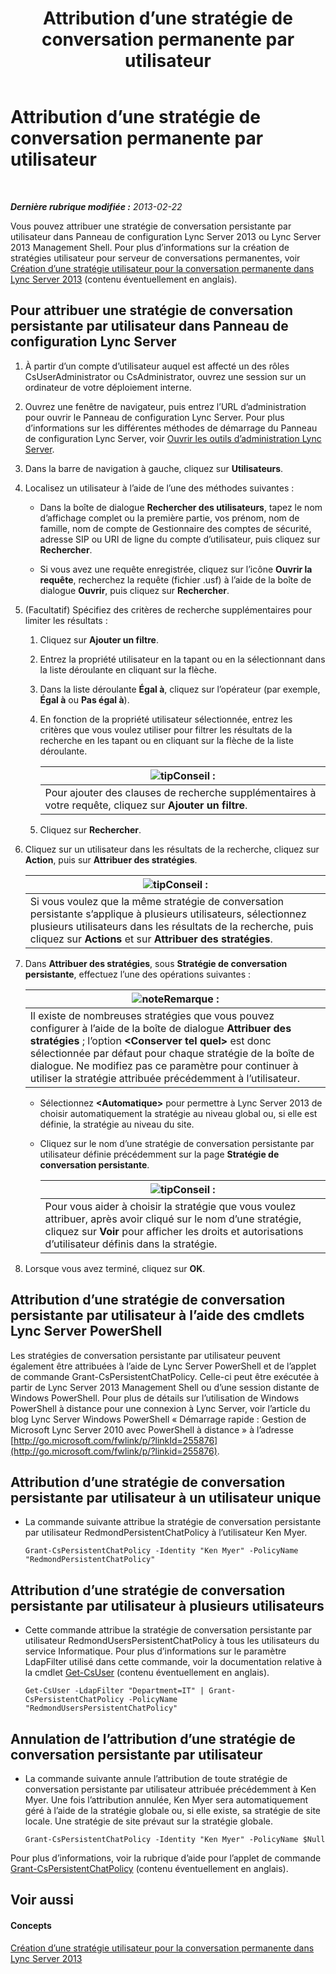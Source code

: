 ﻿---
title: Attribution d’une stratégie de conversation permanente par utilisateur
TOCTitle: Attribution d’une stratégie de conversation permanente par utilisateur
ms:assetid: e22168f2-fde1-4f0a-b194-1fc881436822
ms:mtpsurl: https://technet.microsoft.com/fr-fr/library/JJ721908(v=OCS.15)
ms:contentKeyID: 49891574
ms.date: 05/20/2016
mtps_version: v=OCS.15
ms.translationtype: HT
---

# Attribution d’une stratégie de conversation permanente par utilisateur

 

_**Dernière rubrique modifiée :** 2013-02-22_

Vous pouvez attribuer une stratégie de conversation persistante par utilisateur dans Panneau de configuration Lync Server 2013 ou Lync Server 2013 Management Shell. Pour plus d’informations sur la création de stratégies utilisateur pour serveur de conversations permanentes, voir [Création d’une stratégie utilisateur pour la conversation permanente dans Lync Server 2013](lync-server-2013-create-a-user-policy-for-persistent-chat.md) (contenu éventuellement en anglais).

## Pour attribuer une stratégie de conversation persistante par utilisateur dans Panneau de configuration Lync Server

1.  À partir d’un compte d’utilisateur auquel est affecté un des rôles CsUserAdministrator ou CsAdministrator, ouvrez une session sur un ordinateur de votre déploiement interne.

2.  Ouvrez une fenêtre de navigateur, puis entrez l’URL d’administration pour ouvrir le Panneau de configuration Lync Server. Pour plus d’informations sur les différentes méthodes de démarrage du Panneau de configuration Lync Server, voir [Ouvrir les outils d’administration Lync Server](lync-server-2013-open-lync-server-administrative-tools.md).

3.  Dans la barre de navigation à gauche, cliquez sur **Utilisateurs**.

4.  Localisez un utilisateur à l’aide de l’une des méthodes suivantes :
    
      - Dans la boîte de dialogue **Rechercher des utilisateurs**, tapez le nom d’affichage complet ou la première partie, vos prénom, nom de famille, nom de compte de Gestionnaire des comptes de sécurité, adresse SIP ou URI de ligne du compte d’utilisateur, puis cliquez sur **Rechercher**.
    
      - Si vous avez une requête enregistrée, cliquez sur l’icône **Ouvrir la requête**, recherchez la requête (fichier .usf) à l’aide de la boîte de dialogue **Ouvrir**, puis cliquez sur **Rechercher**.

5.  (Facultatif) Spécifiez des critères de recherche supplémentaires pour limiter les résultats :
    
    1.  Cliquez sur **Ajouter un filtre**.
    
    2.  Entrez la propriété utilisateur en la tapant ou en la sélectionnant dans la liste déroulante en cliquant sur la flèche.
    
    3.  Dans la liste déroulante **Égal à**, cliquez sur l’opérateur (par exemple, **Égal à** ou **Pas égal à**).
    
    4.  En fonction de la propriété utilisateur sélectionnée, entrez les critères que vous voulez utiliser pour filtrer les résultats de la recherche en les tapant ou en cliquant sur la flèche de la liste déroulante.
        
        <table>
        <thead>
        <tr class="header">
        <th><img src="images/JJ205025.tip(OCS.15).gif" title="tip" alt="tip" />Conseil :</th>
        </tr>
        </thead>
        <tbody>
        <tr class="odd">
        <td>Pour ajouter des clauses de recherche supplémentaires à votre requête, cliquez sur <strong>Ajouter un filtre</strong>.</td>
        </tr>
        </tbody>
        </table>
    
    5.  Cliquez sur **Rechercher**.

6.  Cliquez sur un utilisateur dans les résultats de la recherche, cliquez sur **Action**, puis sur **Attribuer des stratégies**.
    
    <table>
    <thead>
    <tr class="header">
    <th><img src="images/JJ205025.tip(OCS.15).gif" title="tip" alt="tip" />Conseil :</th>
    </tr>
    </thead>
    <tbody>
    <tr class="odd">
    <td>Si vous voulez que la même stratégie de conversation persistante s’applique à plusieurs utilisateurs, sélectionnez plusieurs utilisateurs dans les résultats de la recherche, puis cliquez sur <strong>Actions</strong> et sur <strong>Attribuer des stratégies</strong>.</td>
    </tr>
    </tbody>
    </table>


7.  Dans **Attribuer des stratégies**, sous **Stratégie de conversation persistante**, effectuez l’une des opérations suivantes :
    
    <table>
    <thead>
    <tr class="header">
    <th><img src="images/Gg398920.note(OCS.15).gif" title="note" alt="note" />Remarque :</th>
    </tr>
    </thead>
    <tbody>
    <tr class="odd">
    <td>Il existe de nombreuses stratégies que vous pouvez configurer à l’aide de la boîte de dialogue <strong>Attribuer des stratégies</strong> ; l’option <strong>&lt;Conserver tel quel&gt;</strong> est donc sélectionnée par défaut pour chaque stratégie de la boîte de dialogue. Ne modifiez pas ce paramètre pour continuer à utiliser la stratégie attribuée précédemment à l’utilisateur.</td>
    </tr>
    </tbody>
    </table>
    
      - Sélectionnez **\<Automatique\>** pour permettre à Lync Server 2013 de choisir automatiquement la stratégie au niveau global ou, si elle est définie, la stratégie au niveau du site.
    
      - Cliquez sur le nom d’une stratégie de conversation persistante par utilisateur définie précédemment sur la page **Stratégie de conversation persistante**.
        
        <table>
        <thead>
        <tr class="header">
        <th><img src="images/JJ205025.tip(OCS.15).gif" title="tip" alt="tip" />Conseil :</th>
        </tr>
        </thead>
        <tbody>
        <tr class="odd">
        <td>Pour vous aider à choisir la stratégie que vous voulez attribuer, après avoir cliqué sur le nom d’une stratégie, cliquez sur <strong>Voir</strong> pour afficher les droits et autorisations d’utilisateur définis dans la stratégie.</td>
        </tr>
        </tbody>
        </table>


8.  Lorsque vous avez terminé, cliquez sur **OK**.

## Attribution d’une stratégie de conversation persistante par utilisateur à l’aide des cmdlets Lync Server PowerShell

Les stratégies de conversation persistante par utilisateur peuvent également être attribuées à l’aide de Lync Server PowerShell et de l’applet de commande Grant-CsPersistentChatPolicy. Celle-ci peut être exécutée à partir de Lync Server 2013 Management Shell ou d’une session distante de Windows PowerShell. Pour plus de détails sur l’utilisation de Windows PowerShell à distance pour une connexion à Lync Server, voir l’article du blog Lync Server Windows PowerShell « Démarrage rapide : Gestion de Microsoft Lync Server 2010 avec PowerShell à distance » à l’adresse [http://go.microsoft.com/fwlink/p/?linkId=255876](http://go.microsoft.com/fwlink/p/?linkid=255876).

## Attribution d’une stratégie de conversation persistante par utilisateur à un utilisateur unique

  - La commande suivante attribue la stratégie de conversation persistante par utilisateur RedmondPersistentChatPolicy à l’utilisateur Ken Myer.
    
        Grant-CsPersistentChatPolicy -Identity "Ken Myer" -PolicyName "RedmondPersistentChatPolicy"

## Attribution d’une stratégie de conversation persistante par utilisateur à plusieurs utilisateurs

  - Cette commande attribue la stratégie de conversation persistante par utilisateur RedmondUsersPersistentChatPolicy à tous les utilisateurs du service Informatique. Pour plus d’informations sur le paramètre LdapFilter utilisé dans cette commande, voir la documentation relative à la cmdlet [Get-CsUser](https://docs.microsoft.com/en-us/powershell/module/skype/Get-CsUser) (contenu éventuellement en anglais).
    
        Get-CsUser -LdapFilter "Department=IT" | Grant-CsPersistentChatPolicy -PolicyName "RedmondUsersPersistentChatPolicy"

## Annulation de l’attribution d’une stratégie de conversation persistante par utilisateur

  - La commande suivante annule l’attribution de toute stratégie de conversation persistante par utilisateur attribuée précédemment à Ken Myer. Une fois l’attribution annulée, Ken Myer sera automatiquement géré à l’aide de la stratégie globale ou, si elle existe, sa stratégie de site locale. Une stratégie de site prévaut sur la stratégie globale.
    
        Grant-CsPersistentChatPolicy -Identity "Ken Myer" -PolicyName $Null

Pour plus d’informations, voir la rubrique d’aide pour l’applet de commande [Grant-CsPersistentChatPolicy](https://docs.microsoft.com/en-us/powershell/module/skype/Grant-CsPersistentChatPolicy) (contenu éventuellement en anglais).

## Voir aussi

#### Concepts

[Création d’une stratégie utilisateur pour la conversation permanente dans Lync Server 2013](lync-server-2013-create-a-user-policy-for-persistent-chat.md)

